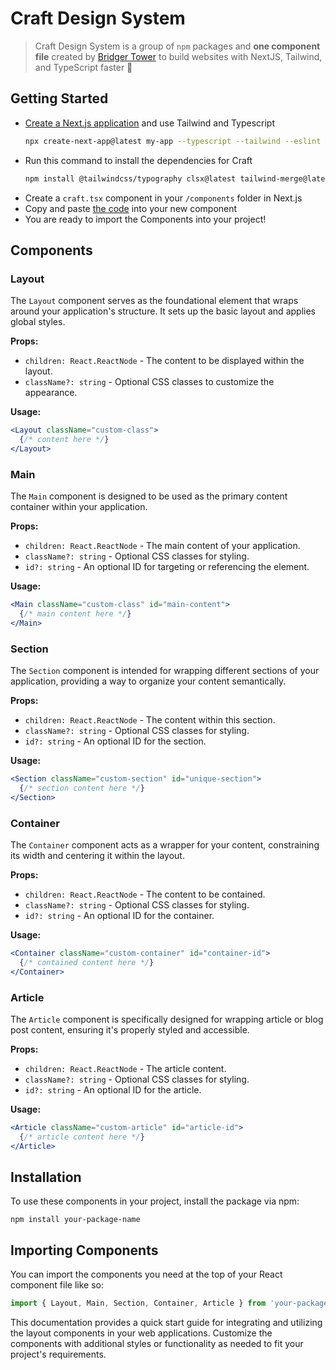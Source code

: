 # Craft Design System

> Craft Design System is a group of `npm` packages and **one component file** created by [Bridger Tower](https://bridger.to) to build websites with NextJS, Tailwind, and TypeScript faster 🚀

## Getting Started 

- [Create a Next.js application](https://nextjs.org/docs/getting-started/installation) and use Tailwind and Typescript
  ```bash
  npx create-next-app@latest my-app --typescript --tailwind --eslint
  ```
- Run this command to install the dependencies for Craft
  ```bash
  npm install @tailwindcss/typography clsx@latest tailwind-merge@latest
  ```
- Create a `craft.tsx` component in your `/components` folder in Next.js
- Copy and paste [the code](https://github.com/brijr/craft-ds/blob/main/craft.tsx) into your new component
- You are ready to import the Components into your project!


## Components

### Layout

The `Layout` component serves as the foundational element that wraps around your application's structure. It sets up the basic layout and applies global styles.

**Props:**

- `children: React.ReactNode` - The content to be displayed within the layout.
- `className?: string` - Optional CSS classes to customize the appearance.

**Usage:**

```jsx
<Layout className="custom-class">
  {/* content here */}
</Layout>
```

### Main

The `Main` component is designed to be used as the primary content container within your application.

**Props:**

- `children: React.ReactNode` - The main content of your application.
- `className?: string` - Optional CSS classes for styling.
- `id?: string` - An optional ID for targeting or referencing the element.

**Usage:**

```jsx
<Main className="custom-class" id="main-content">
  {/* main content here */}
</Main>
```

### Section

The `Section` component is intended for wrapping different sections of your application, providing a way to organize your content semantically.

**Props:**

- `children: React.ReactNode` - The content within this section.
- `className?: string` - Optional CSS classes for styling.
- `id?: string` - An optional ID for the section.

**Usage:**

```jsx
<Section className="custom-section" id="unique-section">
  {/* section content here */}
</Section>
```

### Container

The `Container` component acts as a wrapper for your content, constraining its width and centering it within the layout.

**Props:**

- `children: React.ReactNode` - The content to be contained.
- `className?: string` - Optional CSS classes for styling.
- `id?: string` - An optional ID for the container.

**Usage:**

```jsx
<Container className="custom-container" id="container-id">
  {/* contained content here */}
</Container>
```

### Article

The `Article` component is specifically designed for wrapping article or blog post content, ensuring it's properly styled and accessible.

**Props:**

- `children: React.ReactNode` - The article content.
- `className?: string` - Optional CSS classes for styling.
- `id?: string` - An optional ID for the article.

**Usage:**

```jsx
<Article className="custom-article" id="article-id">
  {/* article content here */}
</Article>
```

## Installation

To use these components in your project, install the package via npm:

```
npm install your-package-name
```

## Importing Components

You can import the components you need at the top of your React component file like so:

```jsx
import { Layout, Main, Section, Container, Article } from 'your-package-name';
```

This documentation provides a quick start guide for integrating and utilizing the layout components in your web applications. Customize the components with additional styles or functionality as needed to fit your project's requirements.
